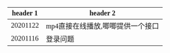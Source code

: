 <span  style="font-family: Simsun,serif; font-size: 17px; ">

header 1 | header 2
---|---
20201122  | mp4直接在线播放,唧唧提供一个接口
20201116 | 登录问题

</span>